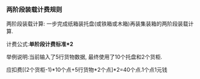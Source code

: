 ### 两阶段装载计费规则

两阶段装载计算: 一步完成纸箱装托盘\(或铁箱或木箱\)再装集装箱的两阶段装载计算.

计费公式:**单阶段计费标准\*2**

举例说明:当前输入了5行货物数据, 最终使用了10个托盘和2个货柜.

应扣费\[\(2个货柜-1\)\*10个点+5行货物\*2个点\]\*2=40个点.1个点1元钱


